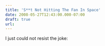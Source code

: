 ```yaml
---
title: 'S**t Not Hitting The Fan In Space'
date: 2008-05-27T12:43:00.000-07:00
draft: true
url: 
---
```


I just could not resist the joke: